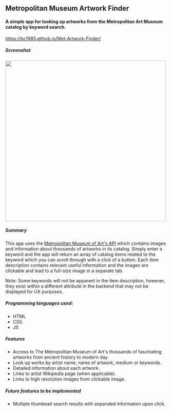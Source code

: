 ## Metropolitan Museum Artwork Finder

#### A simple app for looking up artworks from the Metropolitan Art Museum catalog by keyword search.

https://bc1985.github.io/Met-Artwork-Finder/

##### Screenshot
<img src="Screenshot2.png" width="500">

##### Summary

This app uses the [Metropolitan Museum of Art's API](https://metmuseum.github.io/) which contains images and information about thousands of artworks in its catalog. Simply enter a keyword and the app will return an array of catalog items related to the keyword which you can scroll through with a click of a button. Each item description contains relevant useful information and the images are clickable and lead to a full-size image in a separate tab. 

Note: Some keywords will not be apparent in the item description, however, they exist within a different attribute in the backend that may not be displayed for UX purposes. 

##### Programming languages used: 

- HTML 
- CSS 
- JS

##### Features
- Access to The Metropolitan Museum of Art's thousands of fascinating artworks from ancient history to modern day.
- Look up works by artist name, name of artwork, medium or keywords.
- Detailed information about each artwork.
- Links to artist Wikipedia page (when applicable).
- Links to high resolution images from clickable image.

##### Future features to be implemented

- Multiple thumbnail search results with expanded information upon click.

